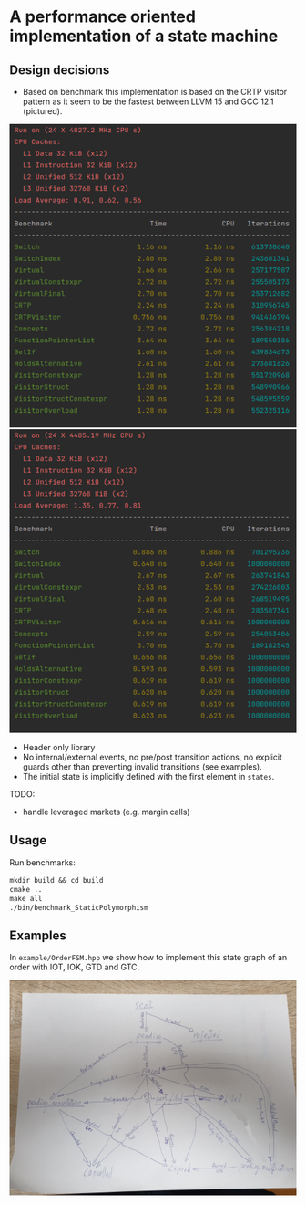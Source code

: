 # A performance oriented implementation of a state machine

## Design decisions
- Based on benchmark this implementation is based on the CRTP visitor pattern as it seem to be the fastest between LLVM 15 and GCC 12.1 (pictured). 

![Clang 15](assets/bench-clang15.png) ![GCC 12.1](assets/bench-gcc12.1.png)


- Header only library
- No internal/external events, no pre/post transition actions, no explicit guards other than preventing invalid 
transitions (see examples).
- The initial state is implicitly defined with the first element in `states`.

TODO:
- handle leveraged markets (e.g. margin calls)

## Usage
Run benchmarks:
```shell
mkdir build && cd build
cmake ..
make all
./bin/benchmark_StaticPolymorphism
```
## Examples
In `example/OrderFSM.hpp` we show how to implement this state graph of an order with IOT, IOK, GTD and GTC.

![State graph](assets/state_graph.jpg)
